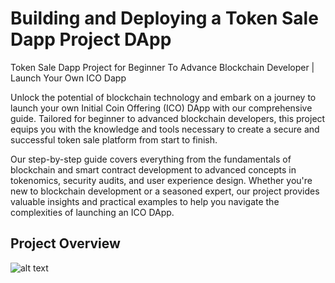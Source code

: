 # Building and Deploying a Token Sale Dapp Project DApp

Token Sale Dapp Project for Beginner To Advance Blockchain Developer | Launch Your Own ICO Dapp

Unlock the potential of blockchain technology and embark on a journey to launch your own Initial Coin Offering (ICO) DApp with our comprehensive guide. Tailored for beginner to advanced blockchain developers, this project equips you with the knowledge and tools necessary to create a secure and successful token sale platform from start to finish.

Our step-by-step guide covers everything from the fundamentals of blockchain and smart contract development to advanced concepts in tokenomics, security audits, and user experience design. Whether you're new to blockchain development or a seasoned expert, our project provides valuable insights and practical examples to help you navigate the complexities of launching an ICO DApp.

## Project Overview

![alt text](https://www.daulathussain.com/wp-content/uploads/2023/08/erc20-token-selling-dapp-ico-project.jpg)
